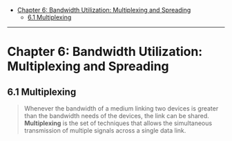 - [Chapter 6: Bandwidth Utilization: Multiplexing and Spreading](#chapter-6-bandwidth-utilization-multiplexing-and-spreading)
  - [6.1 Multiplexing](#61-multiplexing)

---
# Chapter 6: Bandwidth Utilization: Multiplexing and Spreading

## 6.1 Multiplexing

> Whenever the bandwidth of a medium linking two devices is greater than the bandwidth needs of the devices, the link can be shared. **Multiplexing** is the set of techniques that allows the simultaneous transmission of multiple signals across a single data link.